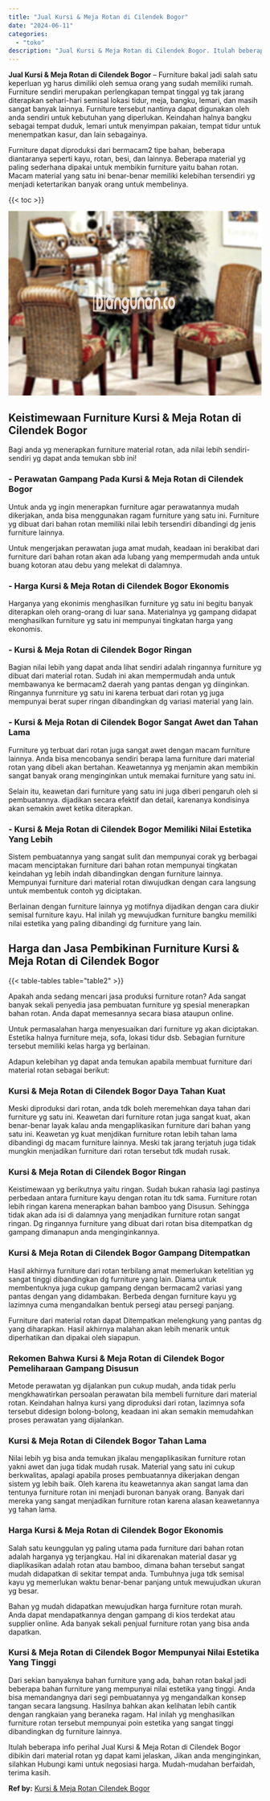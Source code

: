 ```yaml
---
title: "Jual Kursi & Meja Rotan di Cilendek Bogor"
date: "2024-06-11"
categories: 
  - "toko"
description: "Jual Kursi & Meja Rotan di Cilendek Bogor. Itulah beberapa info perihal Jual Kursi & Meja Rotan di Cilendek Bogor dibikin dari material rotan yg dapat kami j..."
---
```


**Jual Kursi & Meja Rotan di Cilendek Bogor** – Furniture bakal jadi salah satu keperluan yg harus dimiliki oleh semua orang yang sudah memiliki rumah. Furniture sendiri merupakan perlengkapan tempat tinggal yg tak jarang diterapkan sehari-hari semisal lokasi tidur, meja, bangku, lemari, dan masih sangat banyak lainnya. Furniture tersebut nantinya dapat digunakan oleh anda sendiri untuk kebutuhan yang diperlukan. Keindahan halnya bangku sebagai tempat duduk, lemari untuk menyimpan pakaian, tempat tidur untuk menempatkan kasur, dan lain sebagainya.

Furniture dapat diproduksi dari bermacam2 tipe bahan, beberapa diantaranya seperti kayu, rotan, besi, dan lainnya. Beberapa material yg paling sederhana dipakai untuk membikin furniture yaitu bahan rotan. Macam material yang satu ini benar-benar memiliki kelebihan tersendiri yg menjadi ketertarikan banyak orang untuk membelinya.

{{< toc >}}

![Jual Kursi & Meja Rotan di Cilendek Bogor](/images/kursi-meja-rotan-murah18.png)

## Keistimewaan Furniture Kursi & Meja Rotan di Cilendek Bogor

Bagi anda yg menerapkan furniture material rotan, ada nilai lebih sendiri-sendiri yg dapat anda temukan sbb ini!

### \- Perawatan Gampang Pada Kursi & Meja Rotan di Cilendek Bogor

Untuk anda yg ingin menerapkan furniture agar perawatannya mudah dikerjakan, anda bisa menggunakan ragam furniture yang satu ini. Furniture yg dibuat dari bahan rotan memiliki nilai lebih tersendiri dibandingi dg jenis furniture lainnya.

Untuk mengerjakan perawatan juga amat mudah, keadaan ini berakibat dari furniture dari bahan rotan akan ada lubang yang mempermudah anda untuk buang kotoran atau debu yang melekat di dalamnya.

### \- Harga Kursi & Meja Rotan di Cilendek Bogor Ekonomis

Harganya yang ekonimis menghasilkan furniture yg satu ini begitu banyak diterapkan oleh orang-orang di luar sana. Materialnya yg gampang didapat menghasilkan furniture yg satu ini mempunyai tingkatan harga yang ekonomis.

### \- Kursi & Meja Rotan di Cilendek Bogor Ringan

Bagian nilai lebih yang dapat anda lihat sendiri adalah ringannya furniture yg dibuat dari material rotan. Sudah ini akan mempermudah anda untuk membawanya ke bermacam2 daerah yang pantas dengan yg diinginkan. Ringannya funrniture yg satu ini karena terbuat dari rotan yg juga mempunyai berat super ringan dibandingkan dg variasi material yang lain.

### \- Kursi & Meja Rotan di Cilendek Bogor Sangat Awet dan Tahan Lama

Furniture yg terbuat dari rotan juga sangat awet dengan macam furniture lainnya. Anda bisa mencobanya sendiri berapa lama furniture dari material rotan yang dibeli akan bertahan. Keawetannya yg menjamin akan membikin sangat banyak orang menginginkan untuk memakai furniture yang satu ini.

Selain itu, keawetan dari furniture yang satu ini juga diberi pengaruh oleh si pembuatannya. dijadikan secara efektif dan detail, karenanya kondisinya akan semakin awet ketika diterapkan.

### \- Kursi & Meja Rotan di Cilendek Bogor Memiliki Nilai Estetika Yang Lebih

Sistem pembuatannya yang sangat sulit dan mempunyai corak yg berbagai macam menciptakan furniture dari bahan rotan mempunyai tingkatan keindahan yg lebih indah dibandingkan dengan furniture lainnya. Mempunyai furniture dari material rotan diwujudkan dengan cara langsung untuk membentuk contoh yg diciptakan.

Berlainan dengan furniture lainnya yg motifnya dijadikan dengan cara diukir semisal furniture kayu. Hal inilah yg mewujudkan furniture bangku memiliki nilai estetika yang paling dibandingi dg furniture yang lain.

## Harga dan Jasa Pembikinan Furniture Kursi & Meja Rotan di Cilendek Bogor

{{< table-tables table="table2" >}}

Apakah anda sedang mencari jasa produksi furniture rotan? Ada sangat banyak sekali penyedia jasa pembuatan furniture yg spesial menerapkan bahan rotan. Anda dapat memesannya secara biasa ataupun online.

Untuk permasalahan harga menyesuaikan dari furniture yg akan diciptakan. Estetika halnya furniture meja, sofa, lokasi tidur dsb. Sebagian furniture tersebut memiliki kelas harga yg berlainan.

Adapun kelebihan yg dapat anda temukan apabila membuat furniture dari material rotan sebagai berikut:

### Kursi & Meja Rotan di Cilendek Bogor Daya Tahan Kuat

Meski diproduksi dari rotan, anda tdk boleh meremehkan daya tahan dari furniture yg satu ini. Keawetan dari furniture rotan juga sangat kuat, akan benar-benar layak kalau anda mengaplikasikan furniture dari bahan yang satu ini. Keawetan yg kuat menjdikan furniture rotan lebih tahan lama dibandingi dg macam furniture lainnya. Meski tak jarang terjatuh juga tidak mungkin menjadikan furniture dari rotan tersebut tdk mudah rusak.

### Kursi & Meja Rotan di Cilendek Bogor Ringan

Keistimewaan yg berikutnya yaitu ringan. Sudah bukan rahasia lagi pastinya perbedaan antara furniture kayu dengan rotan itu tdk sama. Furniture rotan lebih ringan karena menerapkan bahan bamboo yang Disusun. Sehingga tidak akan ada isi di dalamnya yang menjadikan furniture rotan sangat ringan. Dg ringannya furniture yang dibuat dari rotan bisa ditempatkan dg gampang dimanapun anda menginginkannya.

### Kursi & Meja Rotan di Cilendek Bogor Gampang Ditempatkan

Hasil akhirnya furniture dari rotan terbilang amat memerlukan ketelitian yg sangat tinggi dibandingkan dg furniture yang lain. Diama untuk membentuknya juga cukup gampang dengan bermacam2 variasi yang pantas dengan yang didambakan. Berbeda dengan furniture kayu yg lazimnya cuma mengandalkan bentuk persegi atau persegi panjang.

Furniture dari material rotan dapat Ditempatkan melengkung yang pantas dg yang diharapkan. Hasil akhirnya malahan akan lebih menarik untuk diperhatikan dan dipakai oleh siapapun.

### Rekomen Bahwa Kursi & Meja Rotan di Cilendek Bogor Pemeliharaan Gampang Disusun

Metode perawatan yg dijalankan pun cukup mudah, anda tidak perlu mengkhawatirkan persoalan perawatan bila membeli furniture dari material rotan. Keindahan halnya kursi yang diproduksi dari rotan, lazimnya sofa tersebut didesign bolong-bolong, keadaan ini akan semakin memudahkan proses perawatan yang dijalankan.

### Kursi & Meja Rotan di Cilendek Bogor Tahan Lama

Nilai lebih yg bisa anda temukan jikalau mengaplikasikan furniture rotan yakni awet dan juga tidak mudah rusak. Material yang satu ini cukup berkwalitas, apalagi apabila proses pembuatannya dikerjakan dengan sistem yg lebih baik. Oleh karena itu keawetannya akan sangat lama dan tentunya furniture rotan ini menjadi buronan banyak orang. Banyak dari mereka yang sangat menjadikan furniture rotan karena alasan keawetannya yg tahan lama.

### Harga Kursi & Meja Rotan di Cilendek Bogor Ekonomis

Salah satu keunggulan yg paling utama pada furniture dari bahan rotan adalah harganya yg terjangkau. Hal ini dikarenakan material dasar yg diaplikasikan adalah rotan atau bamboo, dimana bahan tersebut sangat mudah didapatkan di sekitar tempat anda. Tumbuhnya juga tdk semisal kayu yg memerlukan waktu benar-benar panjang untuk mewujudkan ukuran yg besar.

Bahan yg mudah didapatkan mewujudkan harga furniture rotan murah. Anda dapat mendapatkannya dengan gampang di kios terdekat atau supplier online. Ada banyak sekali penjual furniture rotan yang bisa anda dapatkan.

### Kursi & Meja Rotan di Cilendek Bogor Mempunyai Nilai Estetika Yang Tinggi

Dari sekian banyaknya bahan furniture yang ada, bahan rotan bakal jadi beberapa bahan furniture yang mempunyai nilai estetika yang tinggi. Anda bisa memandangnya dari segi pembuatannya yg mengandalkan konsep tangan secara langsung. Hasilnya bahkan akan kelihatan lebih cantik dengan rangkaian yang beraneka ragam. Hal inilah yg menghasilkan furniture rotan tersebut mempunyai poin estetika yang sangat tinggi dibandingkan dg furniture lainnya.

Itulah beberapa info perihal Jual Kursi & Meja Rotan di Cilendek Bogor dibikin dari material rotan yg dapat kami jelaskan, Jikan anda menginginkan, silahkan Hubungi kami untuk negosiasi harga. Mudah-mudahan berfaidah, terima kasih.

**Ref by:** [Kursi & Meja Rotan Cilendek Bogor](https://id.wikipedia.org/wiki/Kursi)
